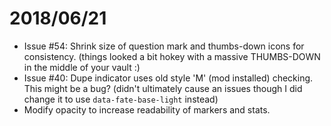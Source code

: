 # 2018/06/21
* Issue #54: Shrink size of question mark and thumbs-down icons for consistency. (things looked a bit hokey with a massive THUMBS-DOWN in the middle of your vault :)
* Issue #40: Dupe indicator uses old style 'M' (mod installed) checking. This might be a bug? (didn't ultimately cause an issues though I did change it to use `data-fate-base-light` instead)
* Modify opacity to increase readability of markers and stats.
